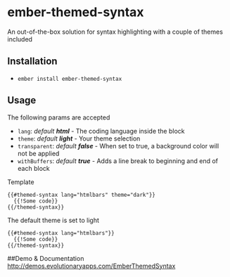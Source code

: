 # ember-themed-syntax

An out-of-the-box solution for syntax highlighting with a couple of themes included

## Installation

* `ember install ember-themed-syntax`

## Usage

The following params are accepted

  - `lang`: *default **html*** - The coding language inside the block
  - `theme`: *default **light*** - Your theme selection
  - `transparent`: *default **false*** - When set to true, a background color will not be applied
  - `withBuffers`: *default **true*** - Adds a line break to beginning and end of each block



Template

    {{#themed-syntax lang="htmlbars" theme="dark"}}
      {{!Some code}}
    {{/themed-syntax}}

The default theme is set to light

	{{#themed-syntax lang="htmlbars"}}
  	  {{!Some code}}
	{{/themed-syntax}}



##Demo & Documentation
<http://demos.evolutionaryapps.com/EmberThemedSyntax>
